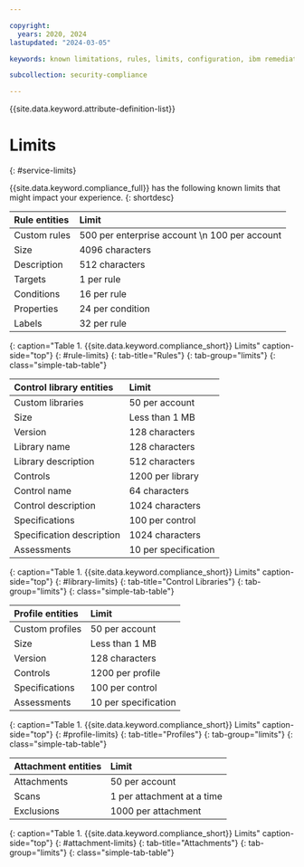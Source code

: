 ```yaml
---

copyright:
  years: 2020, 2024
lastupdated: "2024-03-05"

keywords: known limitations, rules, limits, configuration, ibm remediation, ssh key

subcollection: security-compliance

---
```


{{site.data.keyword.attribute-definition-list}}


# Limits
{: #service-limits}

{{site.data.keyword.compliance_full}} has the following known limits that might impact your experience.
{: shortdesc}


| Rule entities | Limit |
|:--------|:---------|
| Custom rules | 500 per enterprise account  \n 100 per account |
| Size | 4096 characters |
| Description | 512 characters |
| Targets | 1 per rule |
| Conditions | 16 per rule |
| Properties | 24 per condition |
| Labels | 32 per rule |
{: caption="Table 1. {{site.data.keyword.compliance_short}} Limits" caption-side="top"}
{: #rule-limits}
{: tab-title="Rules"}
{: tab-group="limits"}
{: class="simple-tab-table"}

| Control library entities | Limit |
|:--------|:-------|
| Custom libraries | 50 per account |
| Size | Less than 1 MB |
| Version | 128 characters |
| Library name | 128 characters |
| Library description | 512 characters |
| Controls | 1200 per library |
| Control name | 64 characters |
| Control description | 1024 characters |
| Specifications | 100 per control |
| Specification description | 1024 characters |
| Assessments | 10 per specification |
{: caption="Table 1. {{site.data.keyword.compliance_short}} Limits" caption-side="top"}
{: #library-limits}
{: tab-title="Control Libraries"}
{: tab-group="limits"}
{: class="simple-tab-table"}

| Profile entities | Limit |
|:--------|:-------|
| Custom profiles | 50 per account |
| Size | Less than 1 MB |
| Version | 128 characters |
| Controls | 1200 per profile |
| Specifications | 100 per control |
| Assessments | 10 per specification |
{: caption="Table 1. {{site.data.keyword.compliance_short}} Limits" caption-side="top"}
{: #profile-limits}
{: tab-title="Profiles"}
{: tab-group="limits"}
{: class="simple-tab-table"}

| Attachment entities | Limit |
|:--------|:-------|
| Attachments | 50 per account |
| Scans | 1 per attachment at a time |
| Exclusions | 1000 per attachment |
{: caption="Table 1. {{site.data.keyword.compliance_short}} Limits" caption-side="top"}
{: #attachment-limits}
{: tab-title="Attachments"}
{: tab-group="limits"}
{: class="simple-tab-table"}
